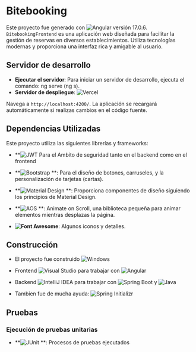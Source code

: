# Bitebooking

Este proyecto fue generado con ![Angular](https://img.shields.io/badge/Angular-DD0031?style=flat-square&logo=angular&logoColor=white)
 versión 17.0.6. `BitebookingFrontend` es una aplicación web diseñada para facilitar la gestión de reservas en diversos establecimientos. Utiliza tecnologías modernas y proporciona una interfaz rica y amigable al usuario.

## Servidor de desarrollo

- **Ejecutar el servidor**: Para iniciar un servidor de desarrollo, ejecuta el comando: ng serve (ng s).
- **Servidor de despliegue**: ![Vercel](https://img.shields.io/badge/vercel-%23000000.svg?style=flat-square&logo=vercel&logoColor=white)



Navega a `http://localhost:4200/`. La aplicación se recargará automáticamente si realizas cambios en el código fuente.

## Dependencias Utilizadas

Este proyecto utiliza las siguientes librerías y frameworks:

- **![JWT](https://img.shields.io/badge/JWT-black?style=flat-square&logo=json-web-tokens&logoColor=white) Para el Ambito de seguridad tanto en el backend como en el frontend

- **![Bootstrap](https://img.shields.io/badge/Bootstrap-563D7C?style=flat-square&logo=bootstrap&logoColor=white)
**: Para el diseño de botones, carruseles, y la personalización de tarjetas (cartas).
- **![Material Design](https://img.shields.io/badge/Material--UI-0081CB?style=flat-square&logo=material-ui&logoColor=white)
**: Proporciona componentes de diseño siguiendo los principios de Material Design.
- **![AOS](https://img.shields.io/badge/AOS-animate-0769AD?style=flat-square)
**: Animate on Scroll, una biblioteca pequeña para animar elementos mientras desplazas la página.
- **![Font Awesome](https://img.shields.io/badge/Font_Awesome-528DD7?style=flat-square&logo=font-awesome&logoColor=white)**: Algunos iconos y detalles. 


## Construcción
- El proyecto fue construido ![Windows](https://img.shields.io/badge/Windows-0078D6?style=flat-square&logo=windows&logoColor=white)

- Frontend ![Visual Studio](https://img.shields.io/badge/Visual%20Studio-5C2D91?style=flat-square&logo=visual-studio&logoColor=white) para trabajar con ![Angular](https://img.shields.io/badge/Angular-DD0031?style=flat-square&logo=angular&logoColor=white)
- Backend ![IntelliJ IDEA](https://img.shields.io/badge/IntelliJ_IDEA-black?style=flat-square&logo=intellij-idea&logoColor=white) para trabajar con ![Spring Boot](https://img.shields.io/badge/Spring_Boot-6DB33F?style=flat-square&logo=spring-boot&logoColor=white)
 y ![Java](https://img.shields.io/badge/Java-007396?style=flat-square&logo=openjdk&logoColor=white)

- Tambien fue de mucha ayuda: ![Spring Initializr](https://img.shields.io/badge/Spring_Initializr-6DB33F?style=flat-square&logo=spring&logoColor=white)



## Pruebas

### Ejecución de pruebas unitarias

- **![JUnit](https://img.shields.io/badge/JUnit-25A162?style=flat-square&logo=junit5&logoColor=white) **: Procesos de pruebas ejecutados

